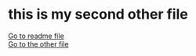 # this is my second other file
[Go to readme file](README.md)  
[Go to the other file](otherfile.md)
